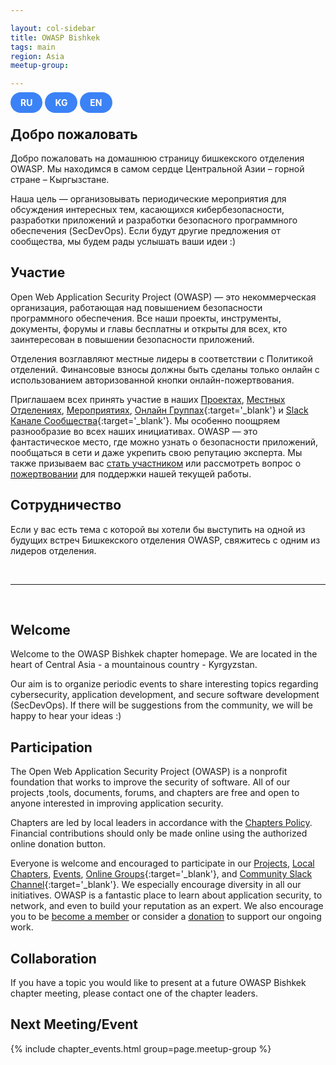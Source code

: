 ```yaml
---

layout: col-sidebar
title: OWASP Bishkek
tags: main
region: Asia
meetup-group:

---
```


<style>
  .btn {
    padding-top: 0.5rem;
    padding-bottom: 0.5rem; 
    padding-left: 1rem;
    padding-right: 1rem; 
    background-color: #3B82F6; 
    color: #ffffff; 
    font-weight: 700; 
    border-radius: 9999px;
    text-decoration: none;
  }
  .btn:hover, .btn:active {
    background-color: #1D4ED8;
    color: #ffffff;
    text-decoration: none;
  }
</style>

<a href="#russian" class="btn">RU</a>
<a href="#kyrgyz" class="btn">KG</a>
<a href="#english" class="btn">EN</a>

<div id="russian">

  ## Добро пожаловать
  Добро пожаловать на домашнюю страницу бишкекского отделения OWASP. Мы находимся в самом сердце Центральной Азии – горной стране – Кыргызстане.

  Наша цель — организовывать периодические мероприятия для обсуждения интересных тем, касающихся кибербезопасности, разработки приложений и разработки безопасного программного обеспечения (SecDevOps). Если будут другие предложения от сообщества, мы будем рады услышать ваши идеи :)

  ## Участие
  Open Web Application Security Project (OWASP) — это некоммерческая организация, работающая над повышением безопасности программного обеспечения. Все наши проекты, инструменты, документы, форумы и главы бесплатны и открыты для всех, кто заинтересован в повышении безопасности приложений.

  Отделения возглавляют местные лидеры в соответствии с Политикой отделений. Финансовые взносы должны быть сделаны только онлайн с использованием авторизованной кнопки онлайн-пожертвования.

  Приглашаем всех принять участие в наших [Проектах](/projects/), [Местных Отделениях](/chapters/), [Мероприятиях](/events/), [Онлайн Группах](https://groups.google.com/a/owasp.com/){:target='_blank'} и [Slack Канале Сообщества](https://owasp.slack.com/){:target='_blank'}. Мы особенно поощряем разнообразие во всех наших инициативах. OWASP — это фантастическое место, где можно узнать о безопасности приложений, пообщаться в сети и даже укрепить свою репутацию эксперта. Мы также призываем вас [стать участником](/membership/) или рассмотреть вопрос о [пожертвовании](/donate/) для поддержки нашей текущей работы.

  ## Сотрудничество
  Если у вас есть тема с которой вы хотели бы выступить на одной из будущих встреч Бишкекского отделения OWASP, свяжитесь с одним из лидеров отделения.

</div>


<div id="kyrgyz">
</div>

<br>
<hr>
<br>

<div id="english">

  ## Welcome
  Welcome to the OWASP Bishkek chapter homepage. We are located in the heart of Central Asia - a mountainous country - Kyrgyzstan. 
 
  Our aim is to organize periodic events to share interesting topics regarding cybersecurity, application development, and secure software development (SecDevOps). If there will be suggestions from the community, we will be happy to hear your ideas :) 

  ## Participation
  The Open Web Application Security Project (OWASP) is a nonprofit foundation that works to improve the security of software. All of our projects ,tools, documents, forums, and chapters are free and open to anyone interested in improving application security. 

  Chapters are led by local leaders in accordance with the [Chapters Policy](/www-policy/operational/chapters). Financial contributions should only be made online using the authorized online donation button. 

  Everyone is welcome and encouraged to participate in our [Projects](/projects/), [Local Chapters](/chapters/), [Events](/events/), [Online Groups](https://groups.google.com/a/owasp.com/){:target='_blank'}, and [Community Slack Channel](https://owasp.slack.com/){:target='_blank'}. We especially encourage diversity in all our initiatives. OWASP is a fantastic place to learn about application security, to network, and even to build your reputation as an expert. We also encourage you to be [become a member](/membership/) or consider a [donation](/donate/) to support our ongoing work.

  ## Collaboration
  If you have a topic you would like to present at a future OWASP Bishkek chapter meeting, please contact one of the chapter leaders.

  Next Meeting/Event <!-- You should keep this section as it will populate your meetup events -->
  ---------------------
  {% include chapter_events.html group=page.meetup-group %}

</div>